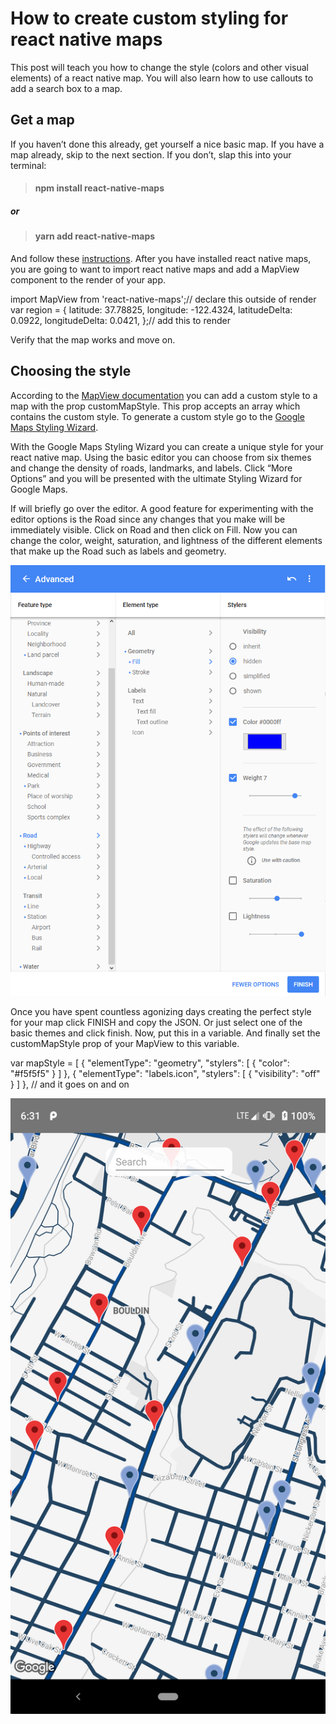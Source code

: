 # How to create custom styling for react native maps 

This post will teach you how to change the style (colors and other visual elements) of a react native map. 
You will also learn how to use callouts to add a search box to a map. 

## Get a map 

If you haven’t done this already, get yourself a nice basic map. If you have a map already, skip to the next section. If you don’t, slap this into your terminal: 

> #### npm install react-native-maps 
##### or 
> #### yarn add react-native-maps

And follow these [instructions](https://github.com/react-native-maps/react-native-maps/blob/master/docs/installation.md). After you have installed react native maps, you are going to want to import react native maps and add a MapView component to the render of your app. 

import MapView from 'react-native-maps';// declare this outside of render 
var region = { 
latitude: 37.78825, 
longitude: -122.4324, 
latitudeDelta: 0.0922, 
longitudeDelta: 0.0421, 
};// add this to render 
<MapView 
initialRegion={region} 
/> 

Verify that the map works and move on. 

## Choosing the style 

According to the [MapView documentation](https://github.com/react-native-maps/react-native-maps/blob/master/docs/mapview.md) you can add a custom style to a map with the prop customMapStyle. This prop accepts an array which contains the custom style. To generate a custom style go to the [Google Maps Styling Wizard](https://mapstyle.withgoogle.com/). 

With the Google Maps Styling Wizard you can create a unique style for your react native map. Using the basic editor you can choose from six themes and change the density of roads, landmarks, and labels. Click “More Options” and you will be presented with the ultimate Styling Wizard for Google Maps. 

If will briefly go over the editor. A good feature for experimenting with the editor options is the Road since any changes that you make will be immediately visible. Click on Road and then click on Fill. Now you can change the color, weight, saturation, and lightness of the different elements that make up the Road such as labels and geometry. 

![](https://github.com/rahulwadhwa238/How-to-create-custom-styling-for-react-native-maps/blob/4c460e762018cb8c9d60d51b5ddd70e2714aefdd/google.png?raw=true)

Once you have spent countless agonizing days creating the perfect style for your map click FINISH and copy the JSON. Or just select one of the basic themes and click finish. Now, put this in a variable. And finally set the customMapStyle prop of your MapView to this variable. 

var mapStyle = [ 
{ "elementType": "geometry", "stylers": [ { "color": "#f5f5f5" } ] }, 
{ "elementType": "labels.icon", "stylers": [ { "visibility": "off" } ] }, 
// and it goes on and on<MapView 
initialRegion={region} 
customMapStyle={mapStyle} 
/> 

![](https://github.com/rahulwadhwa238/How-to-create-custom-styling-for-react-native-maps/blob/main/map-view.png?raw=true)
